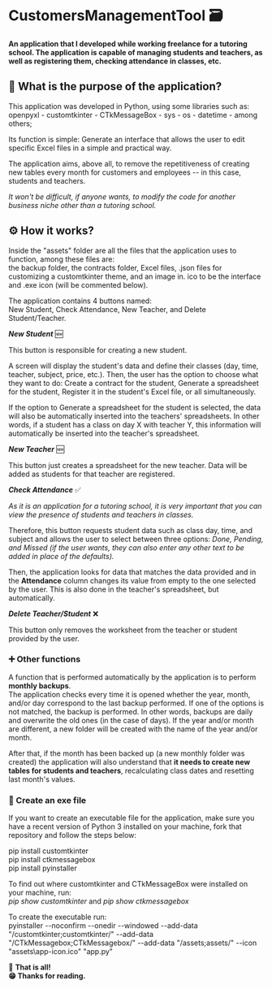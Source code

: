 # CustomersManagementTool 🗃️

**An application that I developed while working freelance for a tutoring school. The application is capable of managing students and teachers, as well as registering them, checking attendance in classes, etc.**

## 🎯 What is the purpose of the application?

This application was developed in Python, using some libraries such as:  
openpyxl - customtkinter - CTkMessageBox - sys - os - datetime - among others;

Its function is simple: Generate an interface that allows the user to edit specific Excel files in a simple and practical way.

The application aims, above all, to remove the repetitiveness of creating new tables every month for customers and employees -- in this case, students and teachers.

*It won't be difficult, if anyone wants, to modify the code for another business niche other than a tutoring school.*

## ⚙️ How it works?

Inside the "assets" folder are all the files that the application uses to function, among these files are:  
the backup folder, the contracts folder, Excel files, .json files for customizing a customtkinter theme, and an image in. ico to be the interface and .exe icon (will be commented below).

The application contains 4 buttons named:  
New Student, Check Attendance, New Teacher, and Delete Student/Teacher.

***New Student*** 🆕

This button is responsible for creating a new student.

A screen will display the student's data and define their classes (day, time, teacher, subject, price, etc.). Then, the user has the option to choose what they want to do:
Create a contract for the student, Generate a spreadsheet for the student, Register it in the student's Excel file, or all simultaneously.

If the option to Generate a spreadsheet for the student is selected, the data will also be automatically inserted into the teachers' spreadsheets. In other words, if a student has a class on day X with teacher Y, this information will automatically be 
inserted into the teacher's spreadsheet.

***New Teacher*** 🆕

This button just creates a spreadsheet for the new teacher. Data will be added as students for that teacher are registered.

***Check Attendance*** ✅

*As it is an application for a tutoring school, it is very important that you can view the presence of students and teachers in classes.*

Therefore, this button requests student data such as class day, time, and subject and allows the user to select between three options: *Done, Pending, and Missed (if the user wants, they can also enter any other text to be added in place of the defaults).*

Then, the application looks for data that matches the data provided and in the **Attendance** column changes its value from empty to the one selected by the user. This is also done in the teacher's spreadsheet, but automatically.

***Delete Teacher/Student*** ❌

This button only removes the worksheet from the teacher or student provided by the user.

### ➕ Other functions

A function that is performed automatically by the application is to perform **monthly backups**.  
The application checks every time it is opened whether the year, month, and/or day correspond to the last backup performed. If one of the options is not matched, the backup is performed. In other words, backups are daily and overwrite the old ones (in the case of days). If the year and/or month are different, a new folder will be created with the name of the year and/or month.

After that, if the month has been backed up (a new monthly folder was created) the application will also understand that **it needs to create new tables for students and teachers**, recalculating class dates and resetting last month's values.

### 📁 Create an exe file

If you want to create an executable file for the application, make sure you have a recent version of Python 3 installed on your machine, fork that repository and follow the steps below:

pip install customtkinter  
pip install ctkmessagebox  
pip install pyinstaller  

To find out where customtkinter and CTkMessageBox were installed on your machine, run:  
*pip show customtkinter* and *pip show ctkmessagebox*

To create the executable run:  
pyinstaller --noconfirm --onedir --windowed --add-data "<your-path-to-customtkinter>/customtkinter;customtkinter/" --add-data "<your-path-to-ctkmessagebox>/CTkMessagebox;CTkMessagebox/" --add-data "<your-path-to-assetsFolder>/assets;assets/" --icon "assets\app-icon.ico" "app.py"

🎉 **That is all!  
😁 Thanks for reading.**
